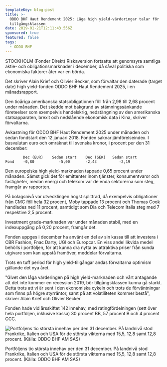 ```yaml
---
templateKey: blog-post
title: >-
  ODDO BHF Haut Rendement 2025: Låga high yield-värderingar talar för
  tillgångsklassen
date: 2019-01-21T12:11:43.556Z
sponsored: true
featured: false
tags:
  - ODDO BHF
---
```

STOCKHOLM (Fonder Direkt) Riskaversion fortsatte att genomsyra samtliga aktie- och obligationsmarknader i december, då såväl politiska som ekonomiska faktorer åter var en börda.

Det skriver Alain Krief och Olivier Becker, som förvaltar den daterade (target date) high yield-fonden ODDO BHF Haut Rendement 2025, i en månadsrapport.

Den tioåriga amerikanska statsobligationen föll från 2,98 till 2,68 procent under månaden. Det skedde mot bakgrund av stämningssänkande företeelser som exempelvis handelskrig, nedstängning av den amerikanska statsapparaten, brexit och nedslående ekonomisk data i Kina, skriver förvaltarna.

Avkastning för ODDO BHF Haut Rendement 2025 under månaden och sedan fondstart den 12 januari 2018. Fonden saknar jämförelseindex. I basvalutan euro och omräknat till svenska kronor, i procent per den 31 december:

```
        Dec (EUR)    Sedan start    Dec (SEK)   Sedan start    
Fond    -0,80           -5,00       -2,43          -2,19      
```

Den europeiska high yield-marknaden tappade 0,65 procent under månaden. Sämst gick det för emittenter inom tjänster, konsumentvaror och fastigheter, medan energi och telekom var de enda sektorerna som steg, framgår av rapporten.

På bolagsnivå var utvecklingen högst splittrad, då exempelvis obligationer från CMC föll hela 32 procent, Moby tappade 13 procent och Thomas Cook handlades ned 11 procent, samtidigt som Dia och Telecom Italia steg med 7 respektive 2,5 procent.

Investment grade-marknaden var under månaden stabil, med en indexuppgång på 0,20 procent, framgår det.

Fonden uppges i december ha använt en del av sin kassa till att investera i CBR Fashion, Fnac Darty, UGI och Europcar. En viss andel likvida medel behölls i portföljen, för att kunna dra nytta av attraktiva priser från sunda utgivare som kan uppstå framöver, meddelar förvaltarna.

Trots en tuff period för high yield-tillgångar andas förvaltarna optimism gällande det nya året.

"Givet den låga värderingen på high yield-marknaden och vårt antagande att det inte kommer en recession 2019, bör tillgångsklassen kunna gå starkt. Detta trots att vi är sent i den ekonomiska cykeln och trots de förväntningar som finns på högre styrräntor, samt på att volatiliteten kommer bestå", skriver Alain Krief och Olivier Becker

Fonden hade vid årsskiftet 142 innehav, med ratingfördelningen (sett över hela portföljen, inklusive kassa) 30 procent BB, 57 procent B och 4 procent CCC.

![Portföljens tio största innehav per den 31 december. På landnivå stod Frankrike, Italien och USA för de största vikterna med 15,5, 12,8 samt 12,8 procent. (Källa: ODDO BHF AM SAS)](/img/oddo21jan.png)

<span class="image-caption">Portföljens tio största innehav per den 31 december. På landnivå stod Frankrike, Italien och USA för de största vikterna med 15,5, 12,8 samt 12,8 procent. (Källa: ODDO BHF AM SAS)</span>
